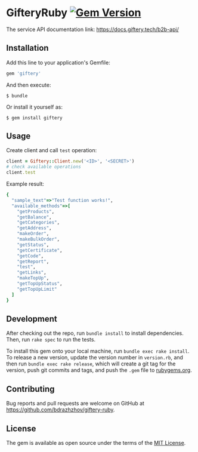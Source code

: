 # GifteryRuby [![Gem Version](https://badge.fury.io/rb/giftery.svg)](https://badge.fury.io/rb/giftery)
The service API documentation link: https://docs.giftery.tech/b2b-api/

## Installation

Add this line to your application's Gemfile:

```ruby
gem 'giftery'
```

And then execute:

    $ bundle

Or install it yourself as:

    $ gem install giftery

## Usage

Create client and call `test` operation:
```ruby
client = Giftery::Client.new('<ID>', '<SECRET>')
# check available operations
client.test
```
Example result:
```ruby
{
  "sample_text"=>"Test function works!",
  "available_methods"=>[
    "getProducts",
    "getBalance",
    "getCategories",
    "getAddress",
    "makeOrder",
    "makeBulkOrder",
    "getStatus",
    "getCertificate",
    "getCode",
    "getReport",
    "test",
    "getLinks",
    "makeTopUp",
    "getTopUpStatus",
    "getTopUpLimit"
  ]
}
```

## Development

After checking out the repo, run `bundle install` to install dependencies.
Then, run `rake spec` to run the tests.

To install this gem onto your local machine, run `bundle exec rake install`.
To release a new version, update the version number in `version.rb`,
and then run `bundle exec rake release`, which will create a git tag for the version,
push git commits and tags, and push the `.gem` file to [rubygems.org](https://rubygems.org).

## Contributing

Bug reports and pull requests are welcome on GitHub at https://github.com/bdrazhzhov/giftery-ruby.

## License

The gem is available as open source under the terms of the [MIT License](https://opensource.org/licenses/MIT).
